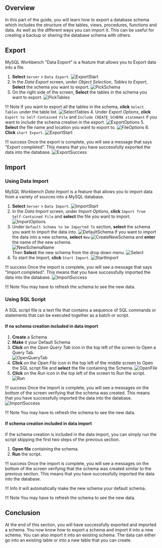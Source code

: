 ## Overview

In this part of the guide, you will learn how to export a database schema which includes the structure of the tables, views, procedures, functions and data. As well as the different ways you can import it. This can be useful for creating a backup or sharing the database schema with others.

## Export
MySQL Workbench "Data Export" is a feature that allows you to Export data into a file.

1. **Select** `Server` > `Data Export`.
![ExportStart](./images/schema/ExportStart.png)
2. In the *Data Export* screen, under *Object Selection*, *Tables to Export*, **Select** the schema you want to export.
![PickSchema](./images/schema/ExportPickSchema.png)
3. On the right side of the screen, **Select** the tables in the schema you want to export.
![PickTables](./images/schema/ExportPickTables.png)

!!! Note
    If you want to export all the tables in the schema, **click** `Select Tables` under the table list.
    ![SelectTables](./images/schema/ExportSelectAllTables.png)
4. Under *Export Options*, **click** `Export to Self-Contained File` and `Include CREATE SCHEMA statement` if you want to include the schema creation in the export.
![ExportOptions](./images/schema/ExportOptions.png)
5. **Select** the file name and location you want to export to.
![FileOptions](./images/schema/ExportDestination.png)
6. **Click** `start Export`.
![ExportStart](./images/schema/ExportStartExport.png)

!!! success
    Once the export is complete, you will see a message that says "Export completed". This means that you have successfully exported the data into the database.
    ![ExportSuccess](./images/schema/ExportSuccess.png)

## Import

### Using Data Import
MySQL Workbench *Data Import* is a feature that allows you to import data from a variety of sources into a MySQL database.

1. **Select** `Server` > `Data Import`.
![ImportStart](./images/schema/ImportStart.png)
2. In the *Data Import* screen, under *Import Options*, **click** `Import from Self-Contained File` and **select** the file you want to import.
![ImportOptions](./images/schema/ImportOptions.png)
3. Under `Default Schema to be Imported To` section, **select** the schema you want to import the data into.
![DefaultSchema](./images/schema/ImportDestination.png)
If you want to import the data into a new schema, **select** `New`
![CreateNewSchema](./images/schema/ImportNewSchema.png)
and **enter** the name of the new schema. <br>
![NewSchemaName](./images/schema/ImportNewName.png) <br>
Then **Select** the new schema from the drop down menu.
![Select](./images/schema/ImportPickNew.png)
4. To start the Import, **click** `Start Import`.
![StartImport](./images/schema/ImportStartImport.png)

!!! success
    Once the import is complete, you will see a message that says "Import completed". This means that you have successfully imported the data into the database.
    ![ImportSuccess](./images/schema/ImportSuccess.png)

!!! Note
    You may have to refresh the schema to see the new data.

### Using SQL Script
A SQL script file is a text file that contains a sequence of SQL commands or statements that can be executed together as a batch or script.

#### If no schema creation included in data import

1. **Create** a Schema
2. **Make** it your Default Schema
3. **Click** on the *Open Query Tab* icon in the top left of the screen to Open a Query Tab. <br>
![OpenQueryTab](./images/schema/OpenTab.png)
4. **Click** on the *Open File* icon in the top left of the middle screen to Open the SQL script file and **select** the file containing the Schema.
![OpenFile](./images/schema/OpenFile.png)
5. **Click** on the *Run* icon in the top left of the screen to Run the script.
![Run](./images/schema/Run.png)

!!! success
    Once the import is complete, you will see a messages on the bottom of the screen verifying that the schema was created. This means that you have successfully imported the data into the database.
    ![ImportSuccess](./images/schema/SchemaCreationSuccess.png)

!!! Note
    You may have to refresh the schema to see the new data.

#### If schema creation included in data import

If the schema creation is included in the data import, you can simply run the script skipping the first two steps of the previous section.

1. **Open file** containing the schema.
2. **Run** the script.

!!! success
    Once the import is complete, you will see a messages on the bottom of the screen verifying that the schema was created similar to the previous section. This means that you have successfully imported the data into the database.

!!! Info
    it will automatically make the new schema your default schema.

!!! Note
    You may have to refresh the schema to see the new data.

## Conclusion

At the end of this section, you will have successfully exported and imported a schema. You now know how to export a schema and import it into a new schema. You can also import it into an existing schema. The data can either go into an existing table or into a new table that you can create.
